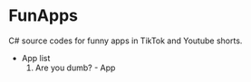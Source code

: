 # FunApps
C# source codes for funny apps in TikTok and Youtube shorts.
- App list 
  1. Are you dumb? - App
